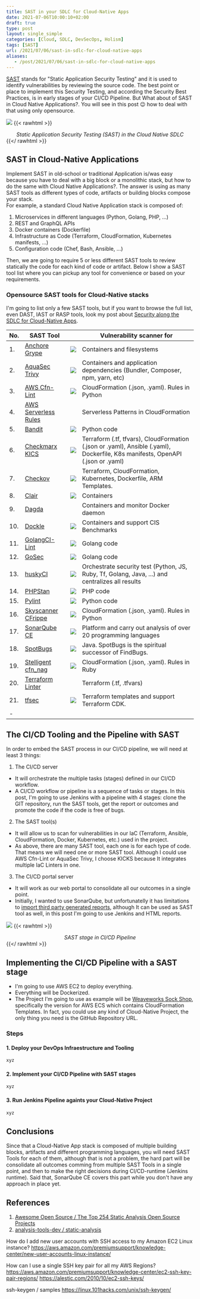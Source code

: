 ```yaml
---
title: SAST in your SDLC for Cloud-Native Apps
date: 2021-07-06T10:00:10+02:00
draft: true
type: post
layout: single_simple
categories: [Cloud, SDLC, DevSecOps, Holism]
tags: [SAST]
url: /2021/07/06/sast-in-sdlc-for-cloud-native-apps
aliases: 
   - /post/2021/07/06/sast-in-sdlc-for-cloud-native-apps
---
```


[SAST](https://en.wikipedia.org/wiki/Static_application_security_testing) stands for "Static Application Security Testing" and it is used to identify vulnerabilities 
by reviewing the source code. The best point or place to implement this Security Testing, and according the Security Best Practices, is in early stages of your 
CI/CD Pipeline. But What about of SAST in Cloud Native Applications?. You will see in this post 😉 how to deal with that using only opensource.

[![](/assets/blog20210706_sast/20210706-sast-in-your-sdlc-for-cloud-native-apps.png)](/assets/blog20210706_sast/20210706-sast-in-your-sdlc-for-cloud-native-apps.png)
{{< rawhtml >}}
<i><center>Static Application Security Testing (SAST) in the Cloud Native SDLC</center></i>
{{</ rawhtml >}}

<!--more--> 

## SAST in Cloud-Native Applications

Implement SAST in old-school or traditional Application is/was easy because you have to deal with a big block or a monolithic stack, but how to do the same with Cloud 
Native Applications?. The answer is using as many SAST tools as different types of code, artifacts or building blocks compose your stack.   
For example, a standard Cloud Native Application stack is composed of:
1. Microservices in different languages (Python, Golang, PHP, ...)
2. REST and GraphQL APIs
3. Docker containers (Dockerfile)
4. Infrastructure as Code (Terraform, CloudFormation, Kubernetes manifests, ...)
5. Configuration code (Chef, Bash, Ansible, ...)

Then, we are going to require 5 or less different SAST tools to review statically the code for each kind of code or artifact. Below I show a SAST tool list where you can pickup any tool for convenience or based on your requirements.

### Opensource SAST tools for Cloud-Native stacks

I'm going to list only a few SAST tools, but if you want to browse the full list, even DAST, IAST or RASP tools, look my post about [Security along the SDLC for Cloud-Native Apps](/2020/02/10/security-along-the-container-based-sdlc/#oss-sec-list).

| No. | SAST Tool                                                   |                                                               | Vulnerability scanner for   |
|---  |---                                                          |---                                                            |---                          |
| 1.  | [Anchore Grype](https://github.com/anchore/grype)           | ![](/assets/blog20210706_sast/sast-anchore-grype.png)         | Containers and filesystems            |
| 2.  | [AquaSec Trivy](https://github.com/aquasecurity/trivy)      | ![](/assets/blog20210706_sast/sast-aquasec-trivy.png)         | Containers and application dependencies (Bundler, Composer, npm, yarn, etc) |
| 3.  | [AWS Cfn-Lint](https://github.com/aws-cloudformation/cfn-lint)      | ![](/assets/blog20210706_sast/sast-cfn-lint.png)      | CloudFormation (.json, .yaml). Rules in Python |
| 4.  | [AWS Serverless Rules](https://github.com/awslabs/serverless-rules) | ![]()                                                 | Serverless Patterns in CloudFormation |
| 5.  | [Bandit](https://github.com/PyCQA/bandit)                   | ![](/assets/blog20210706_sast/sast-bandit.png)             | Python code |
| 6.  | [Checkmarx KICS](https://github.com/Checkmarx/kics)         | ![](/assets/blog20210706_sast/sast-checkmarx-kics.png)     | Terraform (.tf, tfvars), CloudFormation (.json or .yaml), Ansible (.yaml), Dockerfile, K8s manifests, OpenAPI (.json or .yaml) |
| 7.  | [Checkov](https://github.com/bridgecrewio/checkov)          | ![](/assets/blog20210706_sast/sast-checkov.png)              | Terraform, CloudFormation, Kubernetes, Dockerfile, ARM Templates. |
| 8.  | [Clair](https://github.com/quay/clair)                      | ![](/assets/blog20210706_sast/sast-clair.png)              | Containers                            |
| 9.  | [Dagda](https://github.com/eliasgranderubio/dagda)          | ![]()                                                      | Containers and monitor Docker daemon  |
| 10.  | [Dockle](https://github.com/goodwithtech/dockle)            | ![](/assets/blog20210706_sast/sast-dockle.png)             | Containers and support CIS Benchmarks |
| 11. | [GolangCI-Lint](https://github.com/golangci/golangci-lint)  | ![](/assets/blog20210706_sast/sast-golangci-lint.png)      | Golang code |
| 12. | [GoSec](https://github.com/securego/gosec)                  | ![](/assets/blog20210706_sast/sast-gosec.png)              | Golang code |
| 13. | [huskyCI](https://github.com/globocom/huskyCI)              | ![](/assets/blog20210706_sast/sast-huskyci.png)            | Orchestrate security test (Python, JS, Ruby, Tf, Golang, Java, ...) and centralizes all results |
| 14. | [PHPStan](https://github.com/phpstan/phpstan)               | ![](/assets/blog20210706_sast/sast-phpstan.png)            | PHP code    |
| 15. | [Pylint](https://www.pylint.org)                            | ![](/assets/blog20210706_sast/sast-pylint.png)             | Python code |
| 16. | [Skyscanner CFrippe](https://github.com/Skyscanner/cfrippe) | ![](/assets/blog20210706_sast/sast-skyscanner-cfrippe.png) | CloudFormation (.json, .yaml). Rules in Python |
| 17. | [SonarQube CE](https://www.sonarqube.org)                   | ![](/assets/blog20210706_sast/sast-sonarqube.png)          | Platform and carry out analysis of over 20 programming languages |
| 18. | [SpotBugs](https://github.com/spotbugs/spotbugs)            | ![](/assets/blog20210706_sast/sast-spotbugs.png)           | Java. SpotBugs is the spiritual successor of FindBugs.   |
| 19. | [Stelligent cfn_nag](https://github.com/stelligent/cfn_nag) | ![](/assets/blog20210706_sast/sast-stelligent-cfn_nag.png) | CloudFormation (.json, .yaml). Rules in Ruby   |
| 20. | [Terraform Linter](https://github.com/terraform-linters/tflint)  | ![]()                                                 | Terraform (.tf, .tfvars) |
| 21. | [tfsec](https://github.com/aquasecurity/tfsec)      | ![](/assets/blog20210706_sast/sast-tfsec.png)              | Terraform templates and support Terraform CDK. |
|-    |                                                                  |                                                       |                          |

## The CI/CD Tooling and the Pipeline with SAST 

In order to embed the SAST process in our CI/CD pipeline, we will need at least 3 things:

1. The CI/CD server
  * It will orchestrate the multiple tasks (stages) defined in our CI/CD workflow.
  * A CI/CD workflow or pipeline is a sequence of tasks or stages. In this post, I'm going to use Jenkins with a pipeline with 4 stages: clone the GIT repository, run the SAST tools, get the report or outcomes and promote the code if the code is free of bugs.
2. The SAST tool(s)
  * It will allow us to scan for vulnerabilities in our IaC (Terraform, Ansible, CloudFormation, Docker, Kubernetes, etc.) used in the project.
  * As above, there are many SAST tool, each one is for each type of code. That means we will need one or more SAST tool. Although I could use AWS Cfn-Lint or AquaSec Trivy, I choose KICKS because It integrates multiple IaC Linters in one. 
3. The CI/CD portal server
  * It will work as our web portal to consolidate all our outcomes in a single point. 
  * Initially, I wanted to use SonarQube, but unfortunatelly it has limitations to [import third party generated reports](https://docs.sonarqube.org/latest/analysis/external-issues/), although It can be used as SAST tool as well, in this post I'm going to use Jenkins and HTML reports.

[![](/assets/blog20210706_sast/20210706-sast-in-your-cicd-pipeline.png)](/assets/blog20210706_sast/20210706-sast-in-your-cicd-pipeline.png)
{{< rawhtml >}}
<i><center>SAST stage in CI/CD Pipeline</center></i>
{{</ rawhtml >}}


## Implementing the CI/CD Pipeline with a SAST stage

* I'm going to use AWS EC2 to deploy everything.
* Everything will be Dockerized.
* The Project I'm going to use as example will be [Weaveworks Sock Shop](https://microservices-demo.github.io), specifically the version for AWS ECS which contains CloudFormation Templates. 
In fact, you could use any kind of Cloud-Native Project, the only thing you need is the GitHub Repository URL.


### Steps

#### 1. Deploy your DevOps Infraestructure and Tooling

```sh
xyz
```

#### 2. Implement your CI/CD Pipeline with SAST stages

```sh
xyz
```

#### 3. Run Jenkins Pipeline againts your Cloud-Native Project

```sh
xyz
```

## Conclusions

 Since that a Cloud-Native App stack is composed of multiple building blocks, artifacts and different programming languages, you will need SAST Tools for each of them, although that is not a problem, 
 the hard part will be consolidate all outcomes comming from multiple SAST Tools in a single point, and then to make the right decisions during CI/CD-runtime (Jenkins runtime). Said that, SonarQube CE covers this part while you don't have any approach in place yet.
 

## References

1. [Awesome Open Source / The Top 254 Static Analysis Open Source Projects](https://awesomeopensource.com/projects/static-analysis)
2. [analysis-tools-dev / static-analysis](https://github.com/analysis-tools-dev/static-analysis)

How do I add new user accounts with SSH access to my Amazon EC2 Linux instance?
https://aws.amazon.com/premiumsupport/knowledge-center/new-user-accounts-linux-instance/

How can I use a single SSH key pair for all my AWS Regions?
https://aws.amazon.com/premiumsupport/knowledge-center/ec2-ssh-key-pair-regions/
https://alestic.com/2010/10/ec2-ssh-keys/

ssh-keygen / samples
https://linux.101hacks.com/unix/ssh-keygen/

